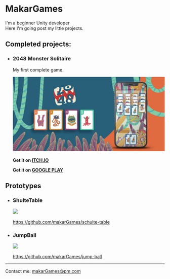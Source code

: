 # MakarGames
I'm a beginner Unity developer<br>
Here I'm going post my little projects.

## Сompleted projects:

- ### 2048 Monster Solitaire
  My first complete game.<br>

  <img src = "./images/banner.jpg">
  <br>
  <br>
  <b>Get it on <a href="https://makargames.itch.io/2048-monster-solitaire">ITCH.IO</b></a><br>

  <b>Get it on <a href="https://play.google.com/store/apps/details?id=com.makar.dva">GOOGLE PLAY</b></a>

## Prototypes
- ### ShulteTable
  
  <img src = "https://github.com/makarGames/schulte-table/blob/b73f4fcf809c152e74ea26a730c2fb7d5dc66c69/gameplay.gif" width = 200>
  <br>

  <a href="https://github.com/makarGames/schulte-table">https://github.com/makarGames/schulte-table</a>
- ### JumpBall
  
  <img src = "https://github.com/makarGames/jump-ball/blob/43f2d7dfc557cbcb4de9ba925b806618918fd25f/gameplay.gif">
  <br>

  <a href="https://github.com/makarGames/jump-ball">https://github.com/makarGames/jump-ball</a>
***
Contact me: makarGames@pm.com
